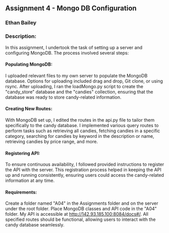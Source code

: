 ## Assignment 4 - Mongo DB Configuration
### Ethan Bailey
### Description:

In this assignment, I undertook the task of setting up a server and configuring MongoDB. The process involved several steps:

#### Populating MongoDB:

I uploaded relevant files to my own server to populate the MongoDB database.
Options for uploading included drag and drop, Git clone, or using rsync.
After uploading, I ran the loadMongo.py script to create the "candy_store" database and the "candies" collection, ensuring that the database was ready to store candy-related information.

#### Creating New Routes:

With MongoDB set up, I edited the routes in the api.py file to tailor them specifically to the candy database.
I implemented various query routes to perform tasks such as retrieving all candies, fetching candies in a specific category, searching for candies by keyword in the description or name, retrieving candies by price range, and more.

#### Registering API:

To ensure continuous availability, I followed provided instructions to register the API with the server.
This registration process helped in keeping the API up and running consistently, ensuring users could access the candy-related information at any time.

#### Requirements:
Create a folder named "A04" in the Assignments folder and on the server under the root folder.
Place MongoDB classes and API code in the "A04" folder.
My API is accessible at http://142.93.185.100:8084/docs#/.
All specified routes should be functional, allowing users to interact with the candy database seamlessly.
